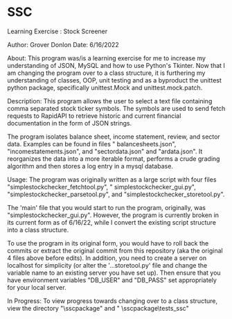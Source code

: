 # SSC

Learning Exercise : Stock Screener

Author: Grover Donlon Date: 6/16/2022

About: This program was/is a learning exercise for me to increase my understanding of JSON, MySQL and how to use
Python's Tkinter. Now that I am changing the program over to a class structure, it is furthering my understanding of
classes, OOP, unit testing and as a byproduct the unittest python package, specifically unittest.Mock and
unittest.mock.patch.

Description: This program allows the user to select a text file containing comma separated stock ticker symbols. The
symbols are used to send fetch requests to RapidAPI to retrieve historic and current financial documentation in the form
of JSON strings.

The program isolates balance sheet, income statement, review, and sector data. Examples can be found in files "
balancesheets.json", "incomestatements.json", and "sectordata.json" and "ardata.json". It reorganizes the data into a
more iterable format, performs a crude grading algorithm and then stores a log entry in a mysql database.

Usage: The program was originally written as a large script with four files "simplestockchecker_fetchtool.py", "
simplestockchecker_gui.py", "simplestockchecker_parsetool.py", and "simplestockchecker_storetool.py".

The 'main' file that you would start to run the program, originally, was "simplestockchecker_gui.py". However, the
program is currently broken in its current form as of 6/16/22, while I convert the existing script structure into a
class structure.

To use the program in its original form, you would have to roll back the commits or extract the original commit from
this repository (aka the original 4 files above before edits). In addition, you need to create a server on localhost for
simplicity (or alter the '...storetool.py' file and change the variable name to an existing server you have set up).
Then ensure that you have environment variables "DB_USER" and "DB_PASS" set appropriately for your local server.

In Progress: To view progress towards changing over to a class structure, view the directory "\sscpackage" and "
\sscpackage\tests_ssc"
